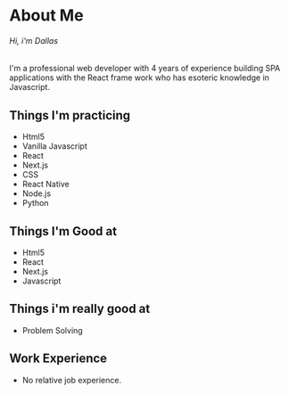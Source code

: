 


# About Me

###### Hi, i'm Dallas

I'm a professional web developer with 4 years of experience building SPA applications with the React frame work who has esoteric knowledge in Javascript.

## Things I'm practicing
- Html5
- Vanilla Javascript
- React
- Next.js
- CSS
- React Native
- Node.js
- Python

## Things I'm Good at
- Html5
- React
- Next.js
- Javascript

## Things i'm really good at
- Problem Solving

## Work Experience
- No relative job experience.


<!---
UmbraPulsar/UmbraPulsar is a ✨ special ✨ repository because its `README.md` (this file) appears on your GitHub profile.
You can click the Preview link to take a look at your changes.
--->
